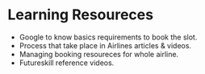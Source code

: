 # Learning Resoureces
 * Google to know basics requirements to book the slot.
 * Process that take place in Airlines articles & videos.
 * Managing booking resoureces for whole airline.
 * Futureskill reference videos.
 

